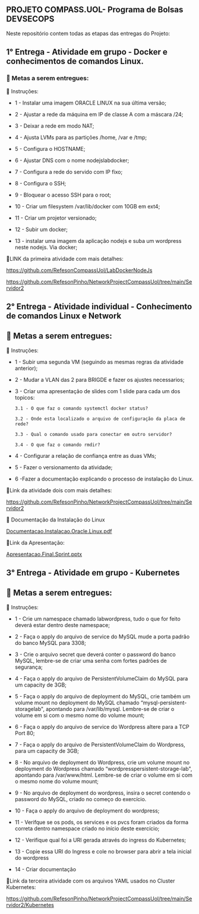 ## PROJETO COMPASS.UOL- Programa de Bolsas DEVSECOPS

Neste repositório contem todas as etapas das entregas do Projeto:

## 1° Entrega - Atividade em grupo - Docker e conhecimentos de comandos Linux.

### 🎯 Metas a serem entregues:
📝 Instruções:

- 1 - Instalar uma imagem ORACLE LINUX na sua última versão; 

- 2 - Ajustar a rede da máquina em IP de classe A com a máscara /24; 

- 3 - Deixar a rede em modo NAT; 

- 4 - Ajusta LVMs para as partições /home, /var e /tmp; 

- 5 - Configura o HOSTNAME; 

- 6 - Ajustar DNS com o nome nodejslabdocker; 

- 7 - Configura a rede do servido com IP fixo; 

- 8 - Configura o SSH; 

- 9 - Bloquear o acesso SSH para o root; 

- 10 - Criar um filesystem /var/lib/docker com 10GB em ext4; 

- 11 - Criar um projetor versionado; 

- 12 - Subir um docker; 

- 13 - instalar uma imagem da aplicação nodejs e suba um wordpress neste nodejs. Via docker; 


📝LINK da primeira atividade com mais detalhes: 

https://github.com/RefesonCompassUol/LabDockerNodeJs

https://github.com/RefesonPinho/NetworkProjectCompassUol/tree/main/Servidor2


## 2° Entrega - Atividade individual - Conhecimento de comandos Linux e Network


## 🎯 Metas a serem entregues:

📝 Instruções:

- 1 - Subir uma segunda VM (seguindo as mesmas regras da atividade anterior);

- 2 - Mudar a VLAN das 2 para BRIGDE e fazer os ajustes necessarios;

- 3 - Criar uma apresentação de slides com 1 slide para cada um dos topicos:

      3.1 - O que faz o comando systemctl docker status?

      3.2 - Onde esta localizado o arquivo de configuração da placa de rede?
 
      3.3 - Qual o comando usado para conectar em outro servidor?
      
      3.4 - O que faz o comando rmdir?

- 4 - Configurar a relação de confiança entre as duas VMs;

- 5 - Fazer o versionamento da atividade;

- 6 -Fazer a documentação explicando o processo de instalação do Linux.

📝Link da atividade dois com mais detalhes:

https://github.com/RefesonPinho/NetworkProjectCompassUol/tree/main/Servidor2

🐧 Documentação da Instalação do Linux

[Documentacao.Instalacao.Oracle.Linux.pdf](https://github.com/RefesonPinho/NetworkProjectCompassUol/files/9338255/Documentacao.Instalacao.Oracle.Linux.pdf)

📝Link da Apresentação: 

[Apresentacao.Final.Sprint.pptx](https://github.com/RefesonPinho/NetworkProjectCompassUol/files/9338235/Apresentacao.Final.Sprint.pptx)



## 3° Entrega - Atividade em grupo - Kubernetes


## 🎯 Metas a serem entregues:
📝 Instruções:
- 1 - Crie um namespace chamado labwordpress, tudo o que for feito deverá estar dentro deste namespace;

- 2 - Faça o apply do arquivo de service do MySQL mude a porta padrão do banco MySQL para 3308;

- 3 - Crie o arquivo secret que deverá conter o password do banco MySQL, lembre-se de criar uma senha com fortes padrões de segurança;

- 4 - Faça o apply do arquivo de PersistentVolumeClaim do MySQL para um capacity de 3GB;

- 5 - Faça o apply do arquivo de deployment do MySQL, crie também um volume mount no deployment do MySQL chamado “mysql-persistent-storagelab", apontando para /var/lib/mysql. Lembre-se de criar o volume em si com o mesmo nome do volume mount;

- 6 - Faça o apply do arquivo de service do Wordpress altere para a TCP Port 80;

- 7 - Faça o apply do arquivo de PersistentVolumeClaim do Wordpress, para um capacity de 3GB;

- 8 - No arquivo de deployment do Wordpress, crie um volume mount no deployment do Wordpress chamado “wordpresspersistent-storage-lab", apontando para /var/www/html. Lembre-se de criar o volume em si com o mesmo nome do volume mount;

- 9 - No arquivo de deployment do wordpress, insira o secret contendo o password do MySQL, criado no começo do exercício.

- 10 - Faça o apply do arquivo de deployment do wordpress;

- 11 - Verifque se os pods, os services e os pvcs foram criados da forma correta dentro namespace criado no início deste exercício;

- 12 - Verifique qual foi a URI gerada através do ingress do Kubernetes;

- 13 - Copie essa URI do Ingress e cole no browser para abrir a tela inicial do wordpress

- 14 - Criar documentação

📝Link da terceira atividade com os arquivos YAML usados no Cluster Kubernetes:

https://github.com/RefesonPinho/NetworkProjectCompassUol/tree/main/Servidor2/Kubernetes




